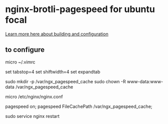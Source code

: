 # nginx-brotli-pagespeed for ubuntu focal

[Learn more here about building and configuration](https://codefaq.org/server/how-to-install-pagespeed-brotli-php-7-4-2-http2-on-nginx-server-using-ubuntu/)


to configure
---
micro ~/.vimrc

set tabstop=4
set shiftwidth=4
set expandtab

sudo mkdir -p /var/ngx_pagespeed_cache
sudo chown -R www-data:www-data /var/ngx_pagespeed_cache

micro /etc/nginx/nginx.conf

pagespeed on;
pagespeed FileCachePath /var/ngx_pagespeed_cache;


sudo service nginx restart

